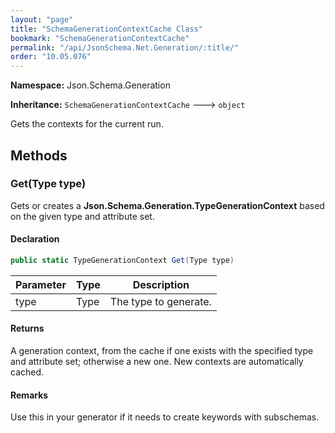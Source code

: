 ```yaml
---
layout: "page"
title: "SchemaGenerationContextCache Class"
bookmark: "SchemaGenerationContextCache"
permalink: "/api/JsonSchema.Net.Generation/:title/"
order: "10.05.076"
---
```

**Namespace:** Json.Schema.Generation

**Inheritance:**
`SchemaGenerationContextCache`
 🡒 
`object`

Gets the contexts for the current run.

## Methods

### Get(Type type)

Gets or creates a **Json.Schema.Generation.TypeGenerationContext** based on the given
type and attribute set.

#### Declaration

```c#
public static TypeGenerationContext Get(Type type)
```

| Parameter | Type | Description |
|---|---|---|
| type | Type | The type to generate. |


#### Returns

A generation context, from the cache if one exists with the specified
type and attribute set; otherwise a new one.  New contexts are automatically
cached.

#### Remarks

Use this in your generator if it needs to create keywords with subschemas.

